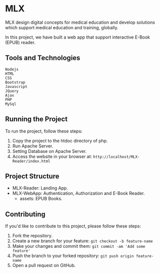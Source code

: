 # MLX
 
MLX design digital concepts for medical education and develop solutions which support medical education and training, globally.

In this project, we have built a web app that support interactive E-Book (EPUB) reader.

## Tools and Technologies
    Nodejs
    HTML
    CSS
    Bootstrap
    Javascript
    JQuery
    Ajax
    PHP
    MySql

## Running the Project

To run the project, follow these steps:

1. Copy the project to the htdoc directory of php.
2. Run Apache Server.
3. Setting Database on Apache Server.
4. Access the website in your browser at: `http://localhost/MLX-Reader/index.html`


## Project Structure
- MLX-Reader: Landing App.
- MLX-WebApp: Authentication, Authorization and E-Book Reader.
  - assets: EPUB Books.

## Contributing

If you'd like to contribute to this project, please follow these steps:

1. Fork the repository.
2. Create a new branch for your feature: `git checkout -b feature-name`
3. Make your changes and commit them: `git commit -am 'Add some feature'`
4. Push the branch to your forked repository: `git push origin feature-name`
5. Open a pull request on GitHub.